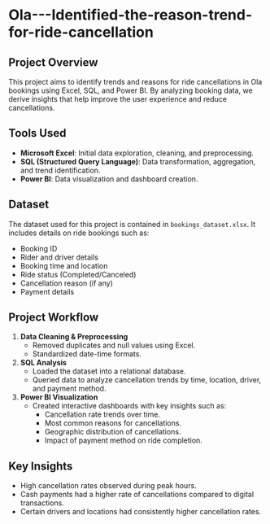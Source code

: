 # Ola---Identified-the-reason-trend-for-ride-cancellation


## Project Overview
This project aims to identify trends and reasons for ride cancellations in Ola bookings using Excel, SQL, and Power BI. By analyzing booking data, we derive insights that help improve the user experience and reduce cancellations.

## Tools Used
- **Microsoft Excel**: Initial data exploration, cleaning, and preprocessing.
- **SQL (Structured Query Language)**: Data transformation, aggregation, and trend identification.
- **Power BI**: Data visualization and dashboard creation.

## Dataset
The dataset used for this project is contained in `bookings_dataset.xlsx`. It includes details on ride bookings such as:
- Booking ID
- Rider and driver details
- Booking time and location
- Ride status (Completed/Canceled)
- Cancellation reason (if any)
- Payment details

## Project Workflow
1. **Data Cleaning & Preprocessing**
   - Removed duplicates and null values using Excel.
   - Standardized date-time formats.
2. **SQL Analysis**
   - Loaded the dataset into a relational database.
   - Queried data to analyze cancellation trends by time, location, driver, and payment method.
3. **Power BI Visualization**
   - Created interactive dashboards with key insights such as:
     - Cancellation rate trends over time.
     - Most common reasons for cancellations.
     - Geographic distribution of cancellations.
     - Impact of payment method on ride completion.

## Key Insights
- High cancellation rates observed during peak hours.
- Cash payments had a higher rate of cancellations compared to digital transactions.
- Certain drivers and locations had consistently higher cancellation rates.



